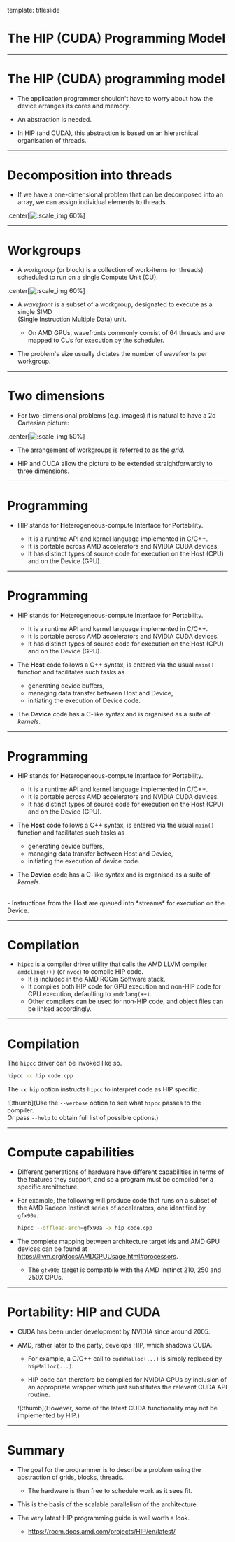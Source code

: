 template: titleslide
# The HIP (CUDA) Programming Model



---
# The HIP (CUDA) programming model

- The application programmer shouldn't have to worry about how the device arranges its cores and memory.

- An abstraction is needed.

- In HIP (and CUDA), this abstraction is based on an hierarchical organisation of threads.



---
# Decomposition into threads

- If we have a one-dimensional problem that can be decomposed into an array, we can assign individual
elements to threads.

.center[![:scale_img 60%](threads.jpeg)]



---
# Workgroups

- A *workgroup* (or block) is a collection of work-items (or threads) scheduled to run on a single Compute Unit (CU).

.center[![:scale_img 60%](thread_blocks.jpeg)]

- A *wavefront* is a subset of a workgroup, designated to execute as a single SIMD <br>(Single Instruction Multiple Data) unit.
  - On AMD GPUs, wavefronts commonly consist of 64 threads and are mapped to CUs for execution by the scheduler.

- The problem's size usually dictates the number of wavefronts per workgroup.



---
# Two dimensions

- For two-dimensional problems (e.g. images) it is natural to have a 2d Cartesian picture:

.center[![:scale_img 50%](thread_block_grid.jpeg)]

- The arrangement of workgroups is referred to as the *grid*.

- HIP and CUDA allow the picture to be extended straightforwardly to three dimensions.



---
# Programming

- HIP stands for **H**eterogeneous-compute **I**nterface for **P**ortability.
  
  - It is a runtime API and kernel language implemented in C/C++.
  - It is portable across AMD accelerators and NVIDIA CUDA devices.
  - It has distinct types of source code for execution on the Host (CPU) and on the Device (GPU).



---
# Programming

- HIP stands for **H**eterogeneous-compute **I**nterface for **P**ortability.
  - It is a runtime API and kernel language implemented in C/C++.
  - It is portable across AMD accelerators and NVIDIA CUDA devices.
  - It has distinct types of source code for execution on the Host (CPU) and on the Device (GPU).

- The **Host** code follows a C++ syntax, is entered via the usual `main()` function and facilitates such tasks as
  - generating device buffers,
  - managing data transfer between Host and Device, 
  - initiating the execution of Device code.

- The **Device** code has a C-like syntax and is organised as a suite of *kernels*.



---
# Programming

- HIP stands for **H**eterogeneous-compute **I**nterface for **P**ortability.
  - It is a runtime API and kernel language implemented in C/C++.
  - It is portable across AMD accelerators and NVIDIA CUDA devices.
  - It has distinct types of source code for execution on the Host (CPU) and on the Device (GPU).

- The **Host** code follows a C++ syntax, is entered via the usual `main()` function and facilitates such tasks as
  - generating device buffers,
  - managing data transfer between Host and Device, 
  - initiating the execution of device code.

- The **Device** code has a C-like syntax and is organised as a suite of *kernels*.

<br>
- Instructions from the Host are queued into *streams* for execution on the Device.



---
# Compilation

- `hipcc` is a compiler driver utility that calls the AMD LLVM compiler `amdclang(++)` (or `nvcc`) to compile HIP code.
  - It is included in the AMD ROCm Software stack.
  - It compiles both HIP code for GPU execution and non-HIP code for CPU execution, defaulting to `amdclang(++)`.
  - Other compilers can be used for non-HIP code, and object files can be linked accordingly.



---
# Compilation

The `hipcc` driver can be invoked like so.

```bash
hipcc -x hip code.cpp
```

The `-x hip` option instructs `hipcc` to interpret code as HIP specific.

![:thumb](Use the `--verbose` option to see what `hipcc` passes to the compiler.<br>
Or pass `--help` to obtain full list of possible options.)



---
# Compute capabilities

- Different generations of hardware have different capabilities in terms of the features they support, and so a program must be compiled for a specific architecture.

- For example, the following will produce code that runs on a subset of the AMD Radeon Instinct series of accelerators, one identified by `gfx90a`.
  ```bash
  hipcc --offload-arch=gfx90a -x hip code.cpp
  ```

- The complete mapping between architecture target ids and AMD GPU devices can be found at https://llvm.org/docs/AMDGPUUsage.html#processors.
  - The `gfx90a` target is compatbile with the AMD Instinct 210, 250 and 250X GPUs.




---
# Portability: HIP and CUDA

- CUDA has been under development by NVIDIA since around 2005.

- AMD, rather later to the party, develops HIP, which shadows CUDA.
  - For example, a C/C++ call to `cudaMalloc(...)` is simply replaced by `hipMalloc(...)`.
  
  - HIP code can therefore be compiled for NVIDIA GPUs by inclusion of an appropriate wrapper which just substitutes the relevant CUDA API routine.

  ![:thumb](However, some of the latest CUDA functionality may not be implemented by HIP.)



---
# Summary

- The goal for the programmer is to describe a problem using the abstraction of grids, blocks, threads.
  - The hardware is then free to schedule work as it sees fit.

- This is the basis of the scalable parallelism of the architecture.

- The very latest HIP programming guide is well worth a look.
  - https://rocm.docs.amd.com/projects/HIP/en/latest/